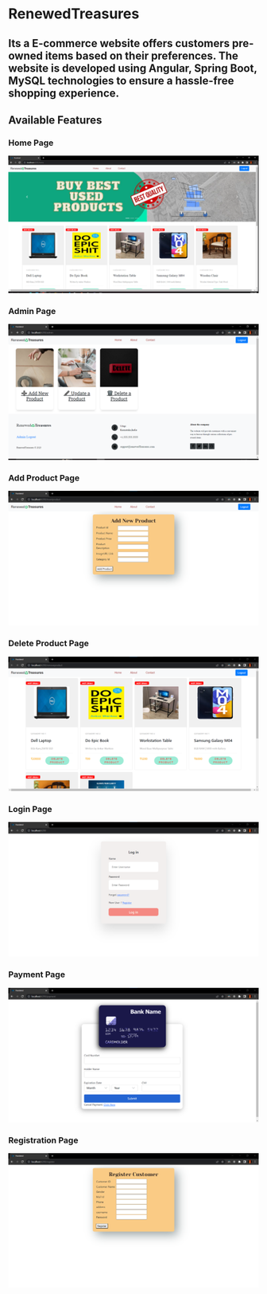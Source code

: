 # RenewedTreasures
Its a E-commerce website offers customers pre-owned items based on their preferences. The website is developed using Angular, Spring Boot, MySQL technologies to ensure a hassle-free shopping experience.
-

## Available Features

### Home Page
![Home Page](./static/images/homePage.PNG)

### Admin Page
![Admin Page](./static/images/adminPage.PNG)

### Add Product Page
![addProductPage](./static/images/addProductPage.png)

### Delete Product Page
![deleteProductPage](./static/images/deleteProductPage.png)

### Login Page
![loginPage](./static/images/loginPage.png)

### Payment Page
![paymentPage](./static/images/paymentPage.png)

### Registration Page
![registrationPage](./static/images/regPage.png)
